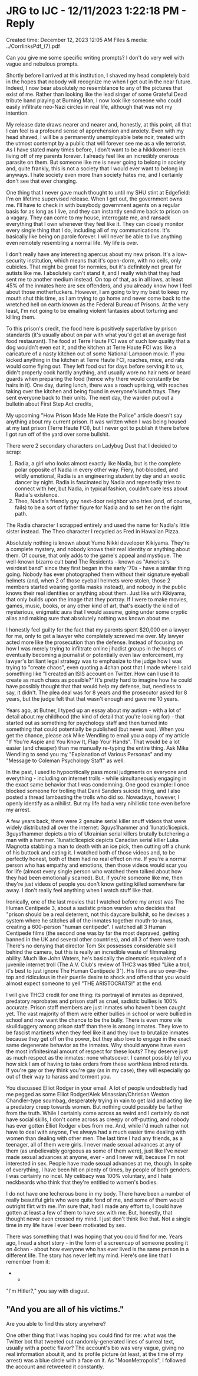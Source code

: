 # JRG to IJC - 12/11/2023 1:22:18 PM - Reply

Created time: December 12, 2023 12:05 AM
Files & media: ../CorrlinksPdf_(7).pdf

Can you give me some specific writing prompts? I don't do very well with vague and nebulous prompts.

Shortly before I arrived at this institution, I shaved my head completely bald in the hopes that nobody will recognize me when I get out in the near future. Indeed, I now bear absolutely no resemblance to any of the pictures that exist of me. Rather than looking like the lead singer of some Grateful Dead tribute band playing at Burning Man, I now look like someone who could easily infiltrate neo-Nazi circles in real life, although that was not my intention.

My release date draws nearer and nearer and, honestly, at this point, all that I can feel is a profound sense of apprehension and anxiety. Even with my head shaved, I will be a permanently unemployable bete noir, treated with the utmost contempt by a public that will forever see me as a vile terrorist. As I have stated many times before, I don't want to be a hikkikomori leech living off of my parents forever. I already feel like an incredibly onerous parasite on them. But someone like me is never going to belong in society and, quite frankly, this is not a society that I would ever want to belong in anyways. I hate society even more than society hates me, and I certainly don't see that ever changing.

One thing that I never gave much thought to until my SHU stint at Edgefield: I'm on lifetime supervised release. When I get out, the government owns me. I'll have to check in with busybody government agents on a regular basis for as long as I live, and they can instantly send me back to prison on a vagary. They can come to my house, interrogate me, and ransack everything that I own whenever they feel like it. They can closely monitor every single thing that I do, including all of my communications. It's basically like being on parole forever. I will never be able to live anything even remotely resembling a normal life. My life is over.

I don't really have any interesting apercus about my new prison. It's a low-security institution, which means that it's open-dorm, with no cells, only cubicles. That might be great for normies, but it's definitely not great for autists like me. I absolutely can't stand it, and I really wish that they had sent me to another medium instead. On top of that, as in all lows, at least 45% of the inmates here are sex offenders, and you already know how I feel about those motherfuckers. However, I am going to try my best to keep my mouth shut this time, as I am trying to go home and never come back to the wretched hell on earth known as the Federal Bureau of Prisons. At the very least, I'm not going to be emailing violent fantasies about torturing and killing them.

To this prison's credit, the food here is positively superlative by prison standards (it's usually about on par with what you'd get at an average fast food restaurant). The food at Terre Haute FCI was of such low quality that a dog wouldn't even eat it, and the kitchen at Terre Haute FCI was like a caricature of a nasty kitchen out of some National Lampoon movie. If you kicked anything in the kitchen at Terre Haute FCI, roaches, mice, and rats would come flying out. They left food out for days before serving it to us, didn't properly cook hardly anything, and usually wore no hair nets or beard guards when preparing the food (hence why there would constantly be hairs in it). One day, during lunch, there was a roach uprising, with roaches taking over the kitchen and being found in everyone's lunch trays. They sent everyone back to their units. The next day, the warden put out a bulletin about First Step Act credits,

My upcoming "How Prison Made Me Hate the Police" article doesn't say anything about my current prison. It was written when I was being housed at my last prison (Terre Haute FCI), but I never got to publish it there before I got run off of the yard over some bullshit.

There were 2 secondary characters on Ladybug Dust that I decided to scrap:

1. Radia, a girl who looks almost exactly like Nadia, but is the complete polar opposite of Nadia in every other way. Fiery, hot-blooded, and wildly emotional, Radia is an engineering student by day and an exotic dancer by night. Radia is fascinated by Nadia and repeatedly tries to connect with her, but Nadia, in typical fashion, couldn't care less about Radia's existence.
2. Theo, Nadia's friendly gay next-door neighbor who tries (and, of course, fails) to be a sort of father figure for Nadia and to set her on the right path.

The Radia character I scrapped entirely and used the name for Nadia's little sister instead. The Theo character I recycled as Fred in Hawaiian Pizza.

Absolutely nothing is known about Yume Nikki developer Kikiyama. They're a complete mystery, and nobody knows their real identity or anything about them. Of course, that only adds to the game's appeal and mystique. The well-known bizarro cult band The Residents - known as "America's weirdest band" since they first began in the early '70s - have a similar thing going. Nobody has ever photographed them without their signature eyeball helmets (and, when 2 of those eyeball helmets were stolen, those 2 members started wearing gorilla masks instead), and nobody in the public knows their real identities or anything about them. Just like with Kikiyama, that only builds upon the image that they portray. If I were to make movies, games, music, books, or any other kind of art, that's exactly the kind of mysterious, enigmatic aura that I would assume, going under some cryptic alias and making sure that absolutely nothing was known about me.

I honestly feel guilty for the fact that my parents spent $20,000 on a lawyer for me, only to get a lawyer who completely screwed me over. My lawyer acted more like the prosecution than the defense. Instead of focusing on how I was merely trying to infiltrate online jihadist groups in the hopes of eventually becoming a journalist or potentially even law enforcement, my lawyer's brilliant legal strategy was to emphasize to the judge how I was trying to "create chaos", even quoting a 4chan post that I made where I said something like "I created an ISIS account on Twitter. How can I use it to create as much chaos as possible?" It's pretty hard to imagine how he could have possibly thought that that would help my defense, but, needless to say, it didn't. The plea deal was for 8 years and the prosecutor asked for 8 years, but the judge felt that that wasn't enough and gave me 10 years.

Years ago, at Butner, I typed up an essay about my autism - with a lot of detail about my childhood (the kind of detail that you're looking for) - that started out as something for psychology staff and then turned into something that could potentially be published (but never was). When you get the chance, please ask Mike Wendling to email you a copy of my article "If You're Aspie and You Know It, Flap Your Hands". That would be a lot easier (and cheaper) than me manually re-typing the entire thing. Ask Mike Wendling to send you my "Explanation of Various Personas" and my "Message to Coleman Psychology Staff" as well.

In the past, I used to hypocritically pass moral judgments on everyone and everything - including on internet trolls - while simultaneously engaging in the exact same behavior that I was condemning. One good example: I once blocked someone for trolling that Danii Sanders suicide thing, and I also posted a thread lambasting the trolls who did so. Nowadays, however, I openly identify as a nihilist. But my life had a very nihilistic tone even before my arrest.

A few years back, there were 2 genuine serial killer snuff videos that were widely distributed all over the internet: 3guys1hammer and 1lunatic1icepick. 3guys1hammer depicts a trio of Ukrainian serial killers brutally butchering a man with a hammer. 1lunatic1icepick depicts Canadian serial killer Luka Magnotta stabbing a man to death with an ice pick, then cutting off a chunk of his buttock and eating it. I watched both of those videos and, to be perfectly honest, both of them had no real effect on me. If you're a normal person who has empathy and emotions, then those videos would scar you for life (almost every single person who watched them talked about how they had been emotionally scarred). But, if you're someone like me, then they're just videos of people you don't know getting killed somewhere far away. I don't really feel anything when I watch stuff like that.

Ironically, one of the last movies that I watched before my arrest was The Human Centipede 3, about a sadistic prison warden who decides that "prison should be a real deterrent, not this daycare bullshit, so he devises a system where he stitches all of the inmates together mouth-to-anus, creating a 600-person "human centipede". I watched all 3 Human Centipede films (the second one was by far the most depraved, getting banned in the UK and several other countries), and all 3 of them were trash. There's no denying that director Tom Six possesses considerable skill behind the camera, but this is really an incredible waste of filmmaking ability. Much like John Waters, he's basically the cinematic equivalent of a juvenile internet troll (The A.V. Club's review of THC3 was titled "Like a troll, it's best to just ignore The Human Centipede 3"). His films are so over-the-top and ridiculous in their puerile desire to shock and offend that you would almost expect someone to yell "THE ARISTOCRATS!" at the end.

I will give THC3 credit for one thing: its portrayal of inmates as depraved, predatory reprobates and prison staff as cruel, sadistic bullies is 100% accurate. Prison staff members are just inmates who haven't been caught yet. The vast majority of them were either bullies in school or were bullied in school and now want the chance to be the bully. There is even more vile skullduggery among prison staff than there is among inmates. They love to be fascist martinets when they feel like it and they love to brutalize inmates because they get off on the power, but they also love to engage in the exact same degenerate behavior as the inmates. Why should anyone have even the most infinitesimal amount of respect for these louts? They deserve just as much respect as the inmates: none whatsoever. I cannot possibly tell you how sick I am of having to take orders from these worthless inbred retards. If you're gay or they think you're gay (as in my case), they will especially go out of their way to harass and torment you.

You discussed Elliot Rodger in your email. A lot of people undoubtedly had me pegged as some Elliot Rodger/Alek Minassian/Christian Weston Chandler-type scumbag, desperately trying in vain to get laid and acting like a predatory creep towards women. But nothing could possibly be farther from the truth. While I certainly come across as weird and I certainly do not have social skills, I don't come across as creepy or off-putting, and nobody has ever gotten Elliot Rodger vibes from me. And, while I'd much rather not have to deal with anyone, I've always had a much easier time dealing with women than dealing with other men. The last time I had any friends, as a teenager, all of them were girls. I never made sexual advances at any of them (as unbelievably gorgeous as some of them were), just like I've never made sexual advances at anyone, ever - and I never will, because I'm not interested in sex. People have made sexual advances at me, though. In spite of everything, I have been hit on plenty of times, by people of both genders. I was certainly no incel. My celibacy was 100% voluntary, and I hate neckbeards who think that they're entitled to women's bodies.

I do not have one lecherous bone in my body. There have been a number of really beautiful girls who were quite fond of me, and some of them would outright flirt with me. I'm sure that, had I made any effort to, I could have gotten at least a few of them to have sex with me. But, honestly, that thought never even crossed my mind. I just don't think like that. Not a single time in my life have I ever been motivated by sex.

There was something that I was hoping that you could find for me. Years ago, I read a short story - in the form of a screencap of someone posting it on 4chan - about how everyone who has ever lived is the same person in a different life. The story has never left my mind. Here's one line that I remember from it:

- -
"I'm Hitler?," you say with disgust.

## "And you are all of his victims."

Are you able to find this story anywhere?

One other thing that I was hoping you could find for me: what was the Twitter bot that tweeted out randomly-generated lines of surreal text, usually with a poetic flavor? The account's bio was very vague, giving no real information about it, and its profile picture (at least, at the time of my arrest) was a blue circle with a face on it. As "MoonMetropolis", I followed the account and retweeted it constantly.